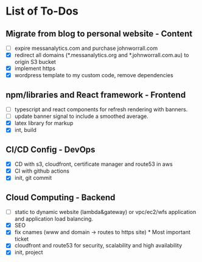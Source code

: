 # List of To-Dos

## Migrate from blog to personal website - Content

* [ ] expire messanalytics.com and purchase johnworrall.com
* [x] redirect all domains (\*.messanalytics.org and \*.johnworrall.com.au) to origin S3 bucket
* [x] implement https
* [x] wordpress template to my custom code, remove dependencies

## npm/libraries and React framework - Frontend

* [ ] typescript and react components for refresh rendering with banners.
* [ ] update banner signal to include a smoothed average.
* [x] latex library for markup
* [x] int, build

## CI/CD Config - DevOps

* [x] CD with s3, cloudfront, certificate manager and route53 in aws
* [x] CI with github actions
* [x] init, git commit

## Cloud Computing - Backend

* [ ] static to dynamic website (lambda&gateway) or vpc/ec2/wfs application and application load balancing.
* [x] SEO
* [x] fix cnames (www and domain -> routes to https site) \* Most important ticket
* [x] cloudfront and route53 for security, scalability and high availability
* [x] init, project